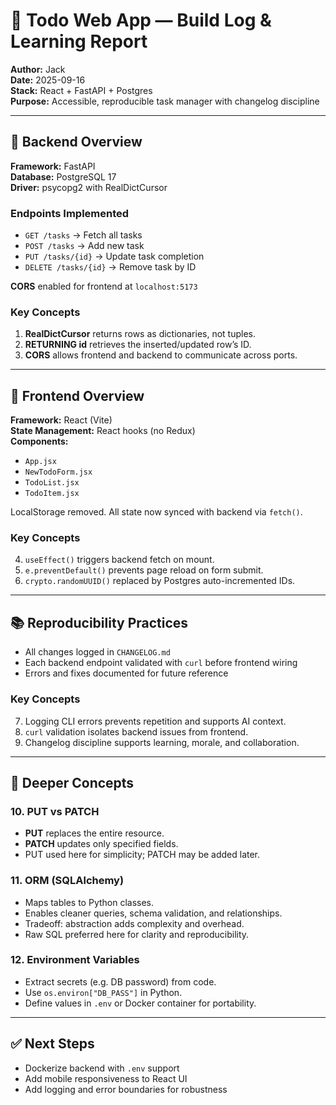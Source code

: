 # 📝 Todo Web App — Build Log & Learning Report

**Author:** Jack  
**Date:** 2025-09-16  
**Stack:** React + FastAPI + Postgres  
**Purpose:** Accessible, reproducible task manager with changelog discipline

---

## 🧱 Backend Overview

**Framework:** FastAPI  
**Database:** PostgreSQL 17  
**Driver:** psycopg2 with RealDictCursor

### Endpoints Implemented
- `GET /tasks` → Fetch all tasks
- `POST /tasks` → Add new task
- `PUT /tasks/{id}` → Update task completion
- `DELETE /tasks/{id}` → Remove task by ID

**CORS** enabled for frontend at `localhost:5173`

### Key Concepts
1. **RealDictCursor** returns rows as dictionaries, not tuples.
2. **RETURNING id** retrieves the inserted/updated row’s ID.
3. **CORS** allows frontend and backend to communicate across ports.

---

## 🎨 Frontend Overview

**Framework:** React (Vite)  
**State Management:** React hooks (no Redux)  
**Components:**
- `App.jsx`
- `NewTodoForm.jsx`
- `TodoList.jsx`
- `TodoItem.jsx`

LocalStorage removed. All state now synced with backend via `fetch()`.

### Key Concepts
4. `useEffect()` triggers backend fetch on mount.
5. `e.preventDefault()` prevents page reload on form submit.
6. `crypto.randomUUID()` replaced by Postgres auto-incremented IDs.

---

## 📚 Reproducibility Practices

- All changes logged in `CHANGELOG.md`
- Each backend endpoint validated with `curl` before frontend wiring
- Errors and fixes documented for future reference

### Key Concepts
7. Logging CLI errors prevents repetition and supports AI context.
8. `curl` validation isolates backend issues from frontend.
9. Changelog discipline supports learning, morale, and collaboration.

---

## 🧠 Deeper Concepts

### 10. PUT vs PATCH
- **PUT** replaces the entire resource.
- **PATCH** updates only specified fields.
- PUT used here for simplicity; PATCH may be added later.

### 11. ORM (SQLAlchemy)
- Maps tables to Python classes.
- Enables cleaner queries, schema validation, and relationships.
- Tradeoff: abstraction adds complexity and overhead.
- Raw SQL preferred here for clarity and reproducibility.

### 12. Environment Variables
- Extract secrets (e.g. DB password) from code.
- Use `os.environ["DB_PASS"]` in Python.
- Define values in `.env` or Docker container for portability.

---

## ✅ Next Steps

- Dockerize backend with `.env` support
- Add mobile responsiveness to React UI
- Add logging and error boundaries for robustness